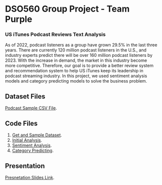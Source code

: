 # DSO560 Group Project - Team Purple
### US iTunes Podcast Reviews Text Analysis
As of 2022, podcast listeners as a group have grown 29.5% in the last three years. There are currently 120 million podcast listeners in the U.S., and industry experts predict there will be over 160 million podcast listeners by 2023.
With the increase in demand, the market in this industry become more competitive. Therefore, our goal is to provide a better review system and recommendation system to help US iTunes keep its leadership in podcast streaming industry. In this project, we used sentiment analysis models and category predicting models to solve the business problem. 

## Dataset Files
[Podcast Sample CSV File](https://github.com/enning0814/DSO560/blob/main/Dataset/podcast_sample.csv.zip).

## Code Files
1. [Get and Sample Dataset](https://github.com/enning0814/DSO560/blob/main/Code/GetSampleData.ipynb).
2. [Initial Analysis](https://github.com/enning0814/DSO560/blob/main/Code/Initial_Analysis.ipynb).
3. [Sentiment Analysis](https://github.com/enning0814/DSO560/blob/main/Code/Sentiment_Analysis_Modelling.ipynb).
4. [Category Predicting](https://github.com/enning0814/DSO560/blob/main/Code/Category_Predicting_using_Reviews.ipynb.ipynb).

## Presentation
[Presnetation Slides Link](https://github.com/enning0814/DSO560/blob/main/NLP_podcast.pdf).
